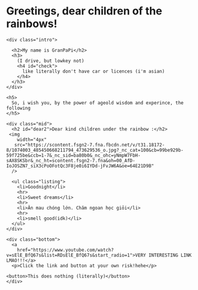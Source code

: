 <!DOCTYPE html>
<html lang="en">
  <head>
    <title>Hello Emilie</title>
    <link rel="stylesheet" href="mystyle.css" />
    <link rel="preconnect" href="https://fonts.googleapis.com">
  <link rel="preconnect" href="https://fonts.gstatic.com" crossorigin>
  <link href="https://fonts.googleapis.com/css2?family=Playfair+Display:ital,wght@1,500&display=swap" rel="stylesheet">
  </head>
  <body>
    <h1 id="name">Greetings, dear children of the rainbows!</h1>

    <div class="intro">
     
      <h2>My name is GranPaPi</h2>
      <h3>
        (I drive, but lowkey not)
        <h4 id="check">
          like literally don't have car or licences (i'm asian)
        </h4>
      </h3>
    </div>

    <h5>
      So, i wish you, by the power of ageold wisdom and experince, the following
    </h5>

    <div class="mid">
      <h2 id="dear2">Dear kind children under the rainbow :</h2>
     <img
        width="4px"
       src="https://scontent.fsgn2-7.fna.fbcdn.net/v/t31.18172-8/1074003_485450668211794_473629536_o.jpg?_nc_cat=100&cb=99be929b-59f725be&ccb=1-7&_nc_sid=ba80b0&_nc_ohc=yNmpW7FbH-sAX8SKSbr&_nc_ht=scontent.fsgn2-7.fna&oh=00_AfD-IoJOSZN7_siX3cPoOFotQc3F8je0i6IYDd-jFvJW6A&oe=64E21D9B"
      />
      
      <ul class="listing">
        <li>Goodnight</li>
        <hr>
        <li>Sweet dreams</li>
        <hr>
        <li>Ăn mau chóng lớn. Chăm ngoan học giỏi</li>
        <hr>
        <li>smell good(idk)</li>
      </ul>
    </div>

    <div class="bottom">
      <a
        href="https://www.youtube.com/watch?v=sElE_BfQ67s&list=RDsElE_BfQ67s&start_radio=1">VERY INTERESTING LINK LMAO!!!</a>
      <p>Click the link and button at your own risk!hehe</p>

    <button>This does nothing (literally)</button>
    </div>

    
  </body>
</html>
